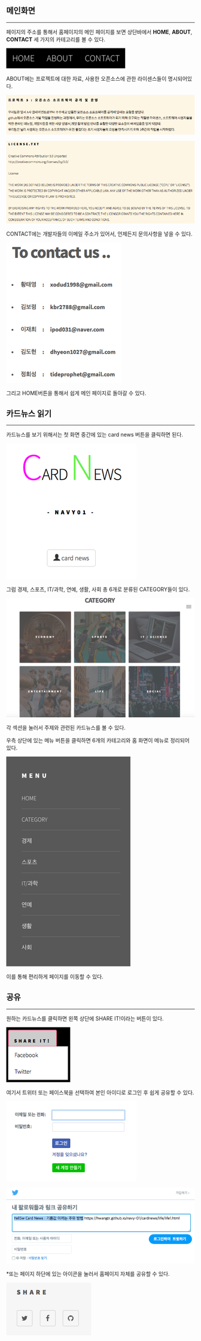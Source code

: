 
## 메인화면
----------------

페이지의 주소를 통해서 홈페이지의 메인 페이지를 보면
상단바에서 **HOME**, **ABOUT**, **CONTACT** 세 가지의 카테고리를 볼 수 있다.


![Github](./images/img/1.png)  


ABOUT에는 프로젝트에 대한 자료, 사용한 오픈소스에 관한 라이센스들이 명시되어있다.


![Github](./images/img/9.png)


![Github](./images/img/10.png)


CONTACT에는 개발자들의 이메일 주소가 있어서, 언제든지 문의사항을 넣을 수 있다.


![Github](./images/img/11.png)


그리고 HOME버튼을 통해서 쉽게 메인 페이지로 돌아갈 수 있다.


## 카드뉴스 읽기
----------------

카드뉴스를 보기 위해서는 첫 화면 중간에 있는 card news 버튼을 클릭하면 된다.


![Github](./images/img/2.png)


그럼 경제, 스포츠, IT/과학, 연예, 생활, 사회 총 6개로 분류된 CATEGORY들이 있다.


![Github](./images/img/4.png)


각 섹션을 눌러서 주제와 관련된 카드뉴스를 볼 수 있다.

우측 상단에 있는 메뉴 버튼을 클릭하면 6개의 카테고리와 홈 화면이 메뉴로 정리되어 있다.


![Github](./images/img/3.png)


이를 통해 편리하게 페이지를 이동할 수 있다.


## 공유
-----------------

원하는 카드뉴스를 클릭하면 왼쪽 상단에 SHARE IT!이라는 버튼이 있다.


![Github](./images/img/6.png)


여기서 트위터 또는 페이스북을 선택하여 본인 아이디로 로그인 후 쉽게 공유할 수 있다.


![Github](./images/img/7.png)

![Github](./images/img/8.png)


*또는 페이지 하단에 있는 아이콘을 눌러서 홈페이지 자체를 공유할 수 있다.

![Github](./images/img/5.png)


